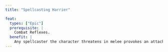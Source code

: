 ```yaml
---
title: "Spellcasting Harrier"

feat:
  types: ["Epic"]
  prerequisite: |
    Combat Reflexes.
  benefit: |
    Any spellcaster the character threatens in melee provokes an attack of opportunity if he or she tries to cast defensively. The character gets a +4 bonus on this attack roll.
---
```

